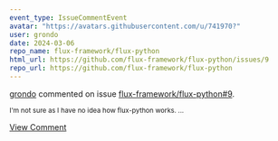 ```yaml
---
event_type: IssueCommentEvent
avatar: "https://avatars.githubusercontent.com/u/741970?"
user: grondo
date: 2024-03-06
repo_name: flux-framework/flux-python
html_url: https://github.com/flux-framework/flux-python/issues/9
repo_url: https://github.com/flux-framework/flux-python
---
```


<a href='https://github.com/grondo' target='_blank'>grondo</a> commented on issue <a href='https://github.com/flux-framework/flux-python/issues/9' target='_blank'>flux-framework/flux-python#9</a>.

<small>I'm not sure as I have no idea how flux-python works....</small>

<a href='https://github.com/flux-framework/flux-python/issues/9' target='_blank'>View Comment</a>